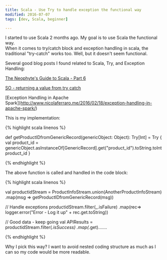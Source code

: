 ```yaml
---
title: Scala - Use Try to handle exception the functional way
modified: 2016-07-07
tags: [dev, Scala, beginner]

---
```

I started to use Scala 2 months ago.  My goal is to use Scala the functional way.  
When it comes to try/catch block and exception handling in scala, the traditional "try-catch" works too.  Well, but it doesn't seem functional.

Several good blog posts I found related to Scala, Try, and Exception Handling:

[The Neophyte's Guide to Scala - Part 6](http://danielwestheide.com/blog/2012/12/26/the-neophytes-guide-to-scala-part-6-error-handling-with-try.html)

[SO - returning a value from try catch](http://stackoverflow.com/a/17501085)

[Exception Handling in Apache Spark])http://www.nicolaferraro.me/2016/02/18/exception-handling-in-apache-spark/)

This is my implementation:

{% highlight scala linenos %}

  def getProductIDfromGenericRecord(genericObject: Object): Try[Int] = Try {
    val product_id = genericObject.asInstanceOf[GenericRecord].get("product_id").toString.toInt
    product_id
  }

{% endhighlight %}

The above function is called and handled in the code block:

{% highlight scala linenos %}

val productidStream = ProductInfoStream.union(AnotherProductInfoStream)
    .map(msg => getProductIDfromGenericRecord(msg))

// Handle exceptions
productidStream.filter(_.isFailure)
.map(rec=> logger.error("Error - Log it up" + rec.get.toString))

// Good data - keep going
val APIResults = productidStream.filter(_.isSuccess)
     .map(_.get).......

{% endhighlight %}

Why I pick this way?  I want to avoid nested coding structure as much as I can so my code would be more readable.
